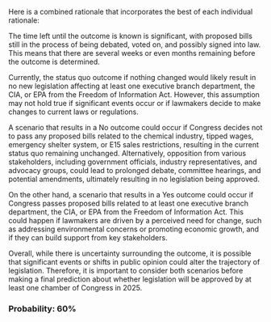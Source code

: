Here is a combined rationale that incorporates the best of each individual rationale:

The time left until the outcome is known is significant, with proposed bills still in the process of being debated, voted on, and possibly signed into law. This means that there are several weeks or even months remaining before the outcome is determined.

Currently, the status quo outcome if nothing changed would likely result in no new legislation affecting at least one executive branch department, the CIA, or EPA from the Freedom of Information Act. However, this assumption may not hold true if significant events occur or if lawmakers decide to make changes to current laws or regulations.

A scenario that results in a No outcome could occur if Congress decides not to pass any proposed bills related to the chemical industry, tipped wages, emergency shelter system, or E15 sales restrictions, resulting in the current status quo remaining unchanged. Alternatively, opposition from various stakeholders, including government officials, industry representatives, and advocacy groups, could lead to prolonged debate, committee hearings, and potential amendments, ultimately resulting in no legislation being approved.

On the other hand, a scenario that results in a Yes outcome could occur if Congress passes proposed bills related to at least one executive branch department, the CIA, or EPA from the Freedom of Information Act. This could happen if lawmakers are driven by a perceived need for change, such as addressing environmental concerns or promoting economic growth, and if they can build support from key stakeholders.

Overall, while there is uncertainty surrounding the outcome, it is possible that significant events or shifts in public opinion could alter the trajectory of legislation. Therefore, it is important to consider both scenarios before making a final prediction about whether legislation will be approved by at least one chamber of Congress in 2025.

### Probability: 60%